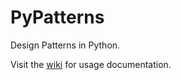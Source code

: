 # PyPatterns
Design Patterns in Python.

Visit the <a href='https://github.com/tylerlaberge/PyPatterns/wiki'>wiki</a> for usage documentation.
